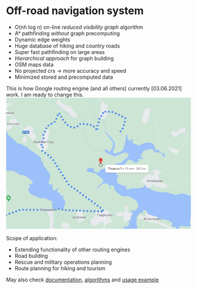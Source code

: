 # Off-road navigation system
- O(nh log n) on-line _reduced visibility graph_ algorithm
- A* pathfinding _without_ graph precomputing
- Dynamic edge weights
- Huge database of hiking and country roads
- Super fast pathfinding on large areas
- _Hierarchical approach_ for graph building
- OSM maps data
- No projected crs -> more accuracy and speed
- Minimized stored and precomputed data

This is how Google routing engine (and all others) currently [03.06.2021] work. I am ready to change this.
![](docs/Google_maps.png)

Scope of application:
- Extending functionality of other routing engines  
- Road building  
- Rescue and military operations planning  
- Route planning for hiking and tourism  

May also check [documentation](https://github.com/Denikozub/Routing_engine/tree/main/docs#visibilitygraph), [algorithms](https://github.com/Denikozub/Routing_engine/blob/main/docs/algorithm.pdf) and [usage example](https://github.com/Denikozub/Routing_engine/blob/main/docs/example.ipynb)
